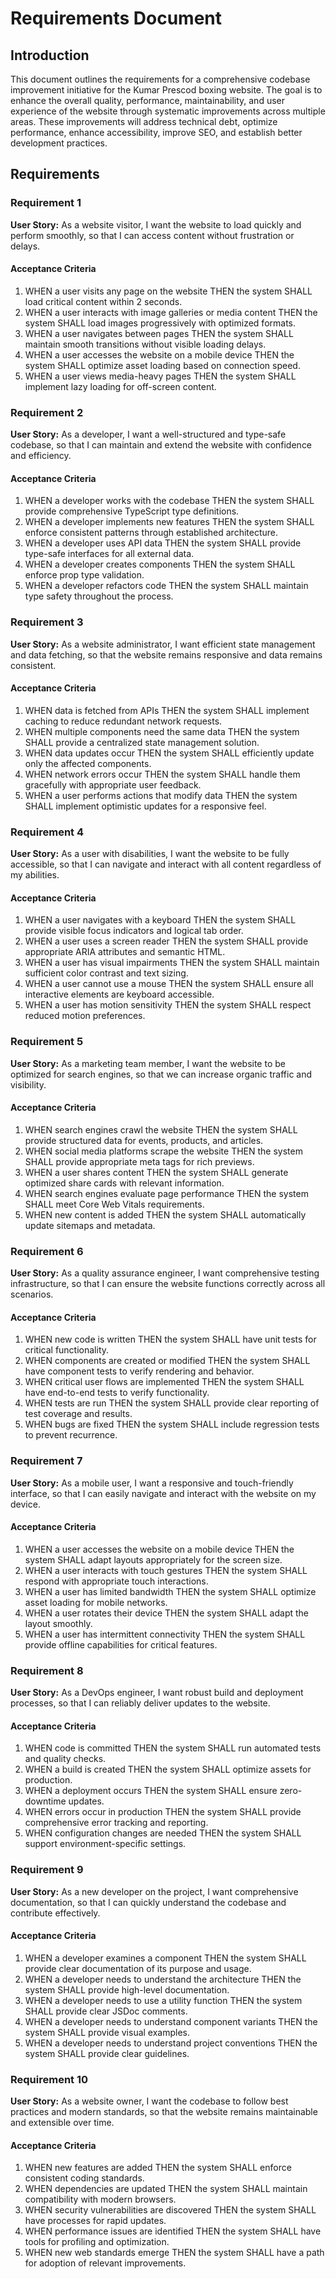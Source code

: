 # Requirements Document

## Introduction

This document outlines the requirements for a comprehensive codebase improvement initiative for the Kumar Prescod boxing website. The goal is to enhance the overall quality, performance, maintainability, and user experience of the website through systematic improvements across multiple areas. These improvements will address technical debt, optimize performance, enhance accessibility, improve SEO, and establish better development practices.

## Requirements

### Requirement 1

**User Story:** As a website visitor, I want the website to load quickly and perform smoothly, so that I can access content without frustration or delays.

#### Acceptance Criteria

1. WHEN a user visits any page on the website THEN the system SHALL load critical content within 2 seconds.
2. WHEN a user interacts with image galleries or media content THEN the system SHALL load images progressively with optimized formats.
3. WHEN a user navigates between pages THEN the system SHALL maintain smooth transitions without visible loading delays.
4. WHEN a user accesses the website on a mobile device THEN the system SHALL optimize asset loading based on connection speed.
5. WHEN a user views media-heavy pages THEN the system SHALL implement lazy loading for off-screen content.

### Requirement 2

**User Story:** As a developer, I want a well-structured and type-safe codebase, so that I can maintain and extend the website with confidence and efficiency.

#### Acceptance Criteria

1. WHEN a developer works with the codebase THEN the system SHALL provide comprehensive TypeScript type definitions.
2. WHEN a developer implements new features THEN the system SHALL enforce consistent patterns through established architecture.
3. WHEN a developer uses API data THEN the system SHALL provide type-safe interfaces for all external data.
4. WHEN a developer creates components THEN the system SHALL enforce prop type validation.
5. WHEN a developer refactors code THEN the system SHALL maintain type safety throughout the process.

### Requirement 3

**User Story:** As a website administrator, I want efficient state management and data fetching, so that the website remains responsive and data remains consistent.

#### Acceptance Criteria

1. WHEN data is fetched from APIs THEN the system SHALL implement caching to reduce redundant network requests.
2. WHEN multiple components need the same data THEN the system SHALL provide a centralized state management solution.
3. WHEN data updates occur THEN the system SHALL efficiently update only the affected components.
4. WHEN network errors occur THEN the system SHALL handle them gracefully with appropriate user feedback.
5. WHEN a user performs actions that modify data THEN the system SHALL implement optimistic updates for a responsive feel.

### Requirement 4

**User Story:** As a user with disabilities, I want the website to be fully accessible, so that I can navigate and interact with all content regardless of my abilities.

#### Acceptance Criteria

1. WHEN a user navigates with a keyboard THEN the system SHALL provide visible focus indicators and logical tab order.
2. WHEN a user uses a screen reader THEN the system SHALL provide appropriate ARIA attributes and semantic HTML.
3. WHEN a user has visual impairments THEN the system SHALL maintain sufficient color contrast and text sizing.
4. WHEN a user cannot use a mouse THEN the system SHALL ensure all interactive elements are keyboard accessible.
5. WHEN a user has motion sensitivity THEN the system SHALL respect reduced motion preferences.

### Requirement 5

**User Story:** As a marketing team member, I want the website to be optimized for search engines, so that we can increase organic traffic and visibility.

#### Acceptance Criteria

1. WHEN search engines crawl the website THEN the system SHALL provide structured data for events, products, and articles.
2. WHEN social media platforms scrape the website THEN the system SHALL provide appropriate meta tags for rich previews.
3. WHEN a user shares content THEN the system SHALL generate optimized share cards with relevant information.
4. WHEN search engines evaluate page performance THEN the system SHALL meet Core Web Vitals requirements.
5. WHEN new content is added THEN the system SHALL automatically update sitemaps and metadata.

### Requirement 6

**User Story:** As a quality assurance engineer, I want comprehensive testing infrastructure, so that I can ensure the website functions correctly across all scenarios.

#### Acceptance Criteria

1. WHEN new code is written THEN the system SHALL have unit tests for critical functionality.
2. WHEN components are created or modified THEN the system SHALL have component tests to verify rendering and behavior.
3. WHEN critical user flows are implemented THEN the system SHALL have end-to-end tests to verify functionality.
4. WHEN tests are run THEN the system SHALL provide clear reporting of test coverage and results.
5. WHEN bugs are fixed THEN the system SHALL include regression tests to prevent recurrence.

### Requirement 7

**User Story:** As a mobile user, I want a responsive and touch-friendly interface, so that I can easily navigate and interact with the website on my device.

#### Acceptance Criteria

1. WHEN a user accesses the website on a mobile device THEN the system SHALL adapt layouts appropriately for the screen size.
2. WHEN a user interacts with touch gestures THEN the system SHALL respond with appropriate touch interactions.
3. WHEN a user has limited bandwidth THEN the system SHALL optimize asset loading for mobile networks.
4. WHEN a user rotates their device THEN the system SHALL adapt the layout smoothly.
5. WHEN a user has intermittent connectivity THEN the system SHALL provide offline capabilities for critical features.

### Requirement 8

**User Story:** As a DevOps engineer, I want robust build and deployment processes, so that I can reliably deliver updates to the website.

#### Acceptance Criteria

1. WHEN code is committed THEN the system SHALL run automated tests and quality checks.
2. WHEN a build is created THEN the system SHALL optimize assets for production.
3. WHEN a deployment occurs THEN the system SHALL ensure zero-downtime updates.
4. WHEN errors occur in production THEN the system SHALL provide comprehensive error tracking and reporting.
5. WHEN configuration changes are needed THEN the system SHALL support environment-specific settings.

### Requirement 9

**User Story:** As a new developer on the project, I want comprehensive documentation, so that I can quickly understand the codebase and contribute effectively.

#### Acceptance Criteria

1. WHEN a developer examines a component THEN the system SHALL provide clear documentation of its purpose and usage.
2. WHEN a developer needs to understand the architecture THEN the system SHALL provide high-level documentation.
3. WHEN a developer needs to use a utility function THEN the system SHALL provide clear JSDoc comments.
4. WHEN a developer needs to understand component variants THEN the system SHALL provide visual examples.
5. WHEN a developer needs to understand project conventions THEN the system SHALL provide clear guidelines.

### Requirement 10

**User Story:** As a website owner, I want the codebase to follow best practices and modern standards, so that the website remains maintainable and extensible over time.

#### Acceptance Criteria

1. WHEN new features are added THEN the system SHALL enforce consistent coding standards.
2. WHEN dependencies are updated THEN the system SHALL maintain compatibility with modern browsers.
3. WHEN security vulnerabilities are discovered THEN the system SHALL have processes for rapid updates.
4. WHEN performance issues are identified THEN the system SHALL have tools for profiling and optimization.
5. WHEN new web standards emerge THEN the system SHALL have a path for adoption of relevant improvements.